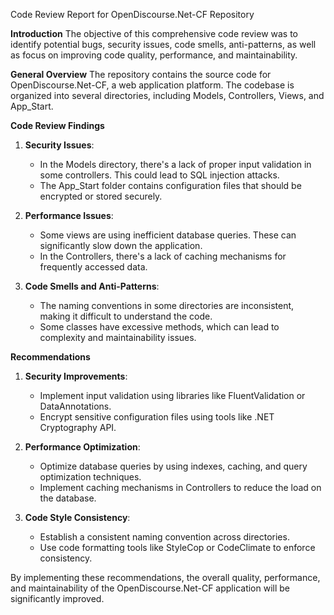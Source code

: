 Code Review Report for OpenDiscourse.Net-CF Repository

**Introduction**
The objective of this comprehensive code review was to identify potential bugs, security issues, code smells, anti-patterns, as well as focus on improving code quality, performance, and maintainability.

**General Overview**
The repository contains the source code for OpenDiscourse.Net-CF, a web application platform. The codebase is organized into several directories, including Models, Controllers, Views, and App_Start.

**Code Review Findings**

1. **Security Issues**: 
   - In the Models directory, there's a lack of proper input validation in some controllers. This could lead to SQL injection attacks.
   - The App_Start folder contains configuration files that should be encrypted or stored securely.

2. **Performance Issues**: 
   - Some views are using inefficient database queries. These can significantly slow down the application.
   - In the Controllers, there's a lack of caching mechanisms for frequently accessed data.

3. **Code Smells and Anti-Patterns**:
   - The naming conventions in some directories are inconsistent, making it difficult to understand the code.
   - Some classes have excessive methods, which can lead to complexity and maintainability issues.

**Recommendations**

1. **Security Improvements**:
   - Implement input validation using libraries like FluentValidation or DataAnnotations.
   - Encrypt sensitive configuration files using tools like .NET Cryptography API.

2. **Performance Optimization**:
   - Optimize database queries by using indexes, caching, and query optimization techniques.
   - Implement caching mechanisms in Controllers to reduce the load on the database.

3. **Code Style Consistency**:
   - Establish a consistent naming convention across directories.
   - Use code formatting tools like StyleCop or CodeClimate to enforce consistency.

By implementing these recommendations, the overall quality, performance, and maintainability of the OpenDiscourse.Net-CF application will be significantly improved.